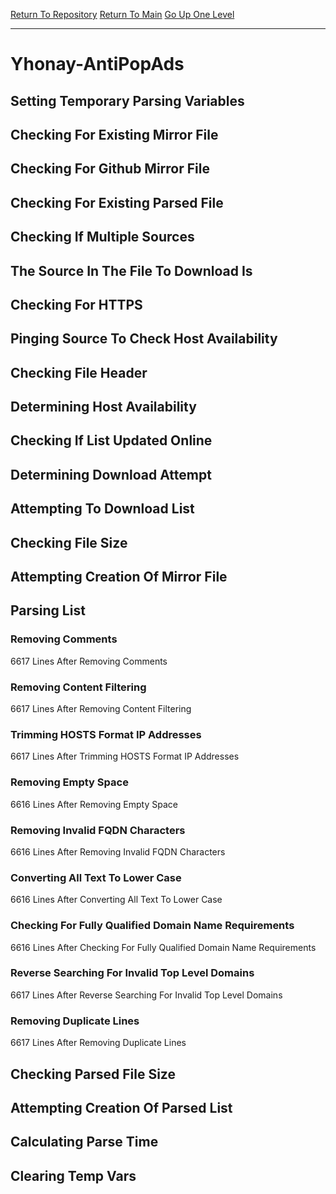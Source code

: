 [Return To Repository](https://github.com/deathbybandaid/piholeparser/)
[Return To Main](https://github.com/deathbybandaid/piholeparser/blob/master/RecentRunLogs/Mainlog.md)
[Go Up One Level](https://github.com/deathbybandaid/piholeparser/blob/master/RecentRunLogs/TopLevelScripts/30-Processing-External-Blacklists.md)
____________________________________
# Yhonay-AntiPopAds
## Setting Temporary Parsing Variables
## Checking For Existing Mirror File
## Checking For Github Mirror File
## Checking For Existing Parsed File
## Checking If Multiple Sources
## The Source In The File To Download Is
## Checking For HTTPS
## Pinging Source To Check Host Availability
## Checking File Header
## Determining Host Availability
## Checking If List Updated Online
## Determining Download Attempt
## Attempting To Download List
## Checking File Size
## Attempting Creation Of Mirror File
## Parsing List
### Removing Comments
6617 Lines After Removing Comments
### Removing Content Filtering
6617 Lines After Removing Content Filtering
### Trimming HOSTS Format IP Addresses
6617 Lines After Trimming HOSTS Format IP Addresses
### Removing Empty Space
6616 Lines After Removing Empty Space
### Removing Invalid FQDN Characters
6616 Lines After Removing Invalid FQDN Characters
### Converting All Text To Lower Case
6616 Lines After Converting All Text To Lower Case
### Checking For Fully Qualified Domain Name Requirements
6616 Lines After Checking For Fully Qualified Domain Name Requirements
### Reverse Searching For Invalid Top Level Domains
6617 Lines After Reverse Searching For Invalid Top Level Domains
### Removing Duplicate Lines
6617 Lines After Removing Duplicate Lines
## Checking Parsed File Size
## Attempting Creation Of Parsed List
## Calculating Parse Time
## Clearing Temp Vars
